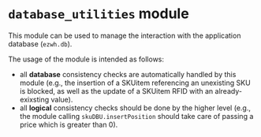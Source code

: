 # `database_utilities` module

This module can be used to manage the interaction with the application database (`ezwh.db`).

The usage of the module is intended as follows:
- all __database__ consistency checks are automatically handled by this module (e.g., the insertion of a SKUitem referencing an unexisting SKU is blocked, as well as the update of a SKUitem RFID with an already-exixsting value).
- all __logical__ consistency checks should be done by the higher level (e.g., the module calling `skuDBU.insertPosition` should take care of passing a price which is greater than 0).